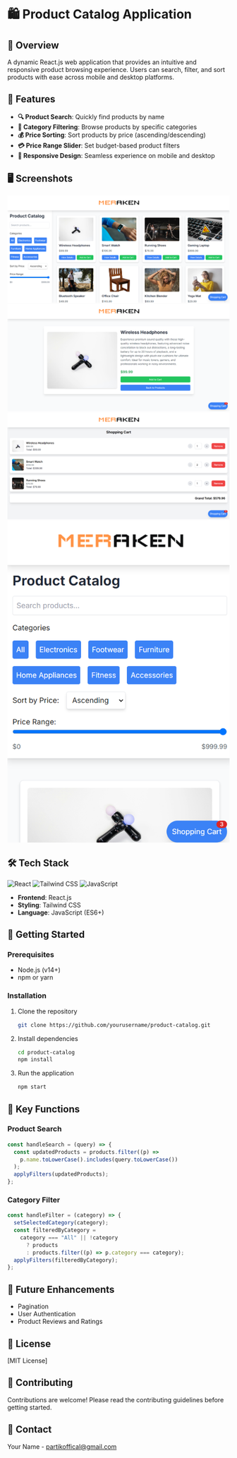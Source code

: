 # 🛍️ Product Catalog Application

## 📝 Overview

A dynamic React.js web application that provides an intuitive and responsive product browsing experience. Users can search, filter, and sort products with ease across mobile and desktop platforms.

## 🚀 Features

- **🔍 Product Search**: Quickly find products by name
- **📂 Category Filtering**: Browse products by specific categories
- **💰 Price Sorting**: Sort products by price (ascending/descending)
- **💳 Price Range Slider**: Set budget-based product filters
- **📱 Responsive Design**: Seamless experience on mobile and desktop

## 🖥️ Screenshots

![Desktop View](/images/Home.png)
![Product Details](/images/Product_Details.png)
![Cart](/images/Cart.png)
![Mobile View](images/Mobile.png)

## 🛠️ Tech Stack

![React](https://img.shields.io/badge/React-61DAFB?style=for-the-badge&logo=react&logoColor=white)
![Tailwind CSS](https://img.shields.io/badge/Tailwind_CSS-38B2AC?style=for-the-badge&logo=tailwind-css&logoColor=white)
![JavaScript](https://img.shields.io/badge/JavaScript-F7DF1E?style=for-the-badge&logo=javascript&logoColor=black)

- **Frontend**: React.js
- **Styling**: Tailwind CSS
- **Language**: JavaScript (ES6+)

## 🔧 Getting Started

### Prerequisites

- Node.js (v14+)
- npm or yarn

### Installation

1. Clone the repository
   ```bash
   git clone https://github.com/yourusername/product-catalog.git
   ```

2. Install dependencies
   ```bash
   cd product-catalog
   npm install
   ```

3. Run the application
   ```bash
   npm start
   ```

## 🌟 Key Functions

### Product Search
```javascript
const handleSearch = (query) => {
  const updatedProducts = products.filter((p) =>
    p.name.toLowerCase().includes(query.toLowerCase())
  );
  applyFilters(updatedProducts);
};
```

### Category Filter
```javascript
const handleFilter = (category) => {
  setSelectedCategory(category);
  const filteredByCategory =
    category === "All" || !category
      ? products
      : products.filter((p) => p.category === category);
  applyFilters(filteredByCategory);
};
```

## 🚧 Future Enhancements

- Pagination
- User Authentication
- Product Reviews and Ratings

## 📄 License

[MIT License]

## 🤝 Contributing

Contributions are welcome! Please read the contributing guidelines before getting started.

## 👥 Contact

Your Name - partikoffical@gmail.com
